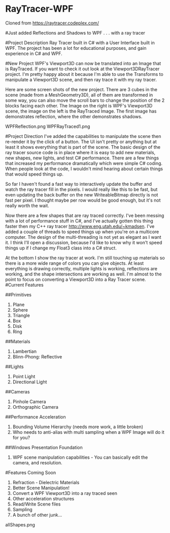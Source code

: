# RayTracer-WPF
Cloned from https://raytracer.codeplex.com/

#Just added Reflections and Shadows to WPF . . . with a ray tracer


#Project Description
Ray Tracer built in C# with a User Interface built in WPF. The project has been a lot for educational purposes, and gain experience in C# and WPF.

#New Project
WPF's Viewport3D can now be translated into an Image that is RayTraced. If you want to check it out look at the Viewport3DRayTracer project. I'm pretty happy about it because I'm able to use the Transforms to manipulate a Viewport3D scene, and then ray trace it with my ray tracer. 

Here are some screen shots of the new project. There are 3 cubes in the scene (made from a MeshGeometry3D), all of them are transformed in some way, you can also move the scroll bars to change the position of the 2 blocks facing each other. The Image on the right is WPF's Viewport3D scene, the image on the left is the RayTraced Image. The first image has demonstrates reflection, where the other demonstrates shadows. 

WPFReflection.png
WPFRayTraced1.png

#Project Direction
I've added the capabilities to manipulate the scene then re-render it by the click of a button. The UI isn't pretty or anything but at least it shows everything that is part of the scene. The basic design of the ray tracer source code is in place where it is easy to add new materials, new shapes, new lights, and test C# performance. There are a few things that increased my performance dramatically which were simple C# coding. When people look at the code, I wouldn't mind hearing about certain things that would speed things up.

So far I haven't found a fast way to interactively update the buffer and watch the ray tracer fill in the pixels. I would really like this to be fast, but even updating the back buffer on the new WriteableBitmap directly is not fast per pixel. I thought maybe per row would be good enough, but it's not really worth the wait. 

Now there are a few shapes that are ray traced correctly. I've been messing with a lot of performance stuff in C#, and I've actually gotten this thing faster then my C++ ray tracer http://www.eng.utah.edu/~kmadsen. I've added a couple of threads to speed things up when you're on a multicore computer. The design of the multi-threading is not yet as elegant as I want it. I think I'll open a discussion, because I'd like to know why it won't speed things up if I change my Float3 class into a C# struct. 

At the bottom I show the ray tracer at work. I'm still touching up materials so there is a more wide range of colors you can give objects. At least everything is drawing correctly, multiple lights is working, reflections are working, and the shape intersections are working as well. I'm almost to the point to focus on converting a Viewport3D into a Ray Tracer scene.
#Current Features

##Primitives
1. Plane
2. Sphere
3. Triangle
4. Box
5. Disk
6. Ring

##Materials
1. Lambertian
2. Blinn-Phong: Reflective

##Lights
1. Point Light
2. Directional Light

##Cameras
1. Pinhole Camera
2. Orthographic Camera

##Performance Acceleration
1. Bounding Volume Hierarchy (needs more work, a little broken)
2. Who needs to anti-alias with multi sampling when a WPF Image will do it for you?

##Windows Presentation Foundation
1. WPF scene manipulation capabilities - You can basically edit the camera, and resolution.

#Features Coming Soon

1. Refraction - Dielectric Materials
2. Better Scene Manipulation!
3. Convert a WPF Viewport3D into a ray traced seen
4. Other acceleration structures
5. Read/Write Scene files
6. Sampling
7. A bunch of other junk...

allShapes.png
